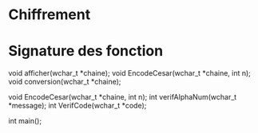 # Chiffrement


# Signature des fonction

void afficher(wchar_t *chaine);
void EncodeCesar(wchar_t *chaine, int n);
void conversion(wchar_t *chaine);

void EncodeCesar(wchar_t *chaine, int n);
int verifAlphaNum(wchar_t *message);
int VerifCode(wchar_t *code);

int main();



